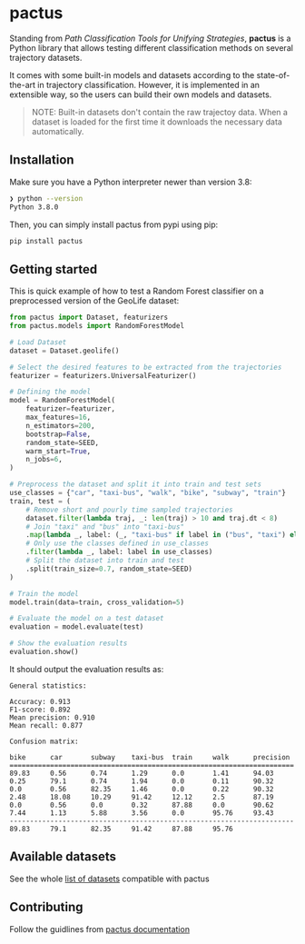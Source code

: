 # pactus

Standing from *Path Classification Tools for Unifying Strategies*, **pactus**
is a Python library that allows testing different classification methods on
several trajectory datasets.

It comes with some built-in models and datasets according to the
state-of-the-art in trajectory classification. However, it is implemented in an
extensible way, so the users can build their own models and datasets.

> NOTE: Built-in datasets don't contain the raw trajectoy data. When a
> dataset is loaded for the first time it downloads the necessary data
> automatically.

## Installation

Make sure you have a Python interpreter newer than version 3.8:

```bash
❯ python --version
Python 3.8.0
```

Then, you can simply install pactus from pypi using pip:

```bash
pip install pactus
```

## Getting started

This is quick example of how to test a Random Forest classifier on a preprocessed
version of the GeoLife dataset:

```python
from pactus import Dataset, featurizers
from pactus.models import RandomForestModel

# Load Dataset
dataset = Dataset.geolife()

# Select the desired features to be extracted from the trajectories
featurizer = featurizers.UniversalFeaturizer()

# Defining the model
model = RandomForestModel(
    featurizer=featurizer,
    max_features=16,
    n_estimators=200,
    bootstrap=False,
    random_state=SEED,
    warm_start=True,
    n_jobs=6,
)

# Preprocess the dataset and split it into train and test sets
use_classes = {"car", "taxi-bus", "walk", "bike", "subway", "train"}
train, test = (
    # Remove short and pourly time sampled trajectories
    dataset.filter(lambda traj, _: len(traj) > 10 and traj.dt < 8)
    # Join "taxi" and "bus" into "taxi-bus"
    .map(lambda _, label: (_, "taxi-bus" if label in ("bus", "taxi") else label))
    # Only use the classes defined in use_classes
    .filter(lambda _, label: label in use_classes)
    # Split the dataset into train and test
    .split(train_size=0.7, random_state=SEED)
)

# Train the model
model.train(data=train, cross_validation=5)

# Evaluate the model on a test dataset
evaluation = model.evaluate(test)

# Show the evaluation results
evaluation.show()
```

It should output the evaluation results as:

```
General statistics:

Accuracy: 0.913
F1-score: 0.892
Mean precision: 0.910
Mean recall: 0.877

Confusion matrix:

bike      car       subway    taxi-bus  train     walk      precision 
======================================================================
89.83     0.56      0.74      1.29      0.0       1.41      94.03     
0.25      79.1      0.74      1.94      0.0       0.11      90.32     
0.0       0.56      82.35     1.46      0.0       0.22      90.32     
2.48      18.08     10.29     91.42     12.12     2.5       87.19     
0.0       0.56      0.0       0.32      87.88     0.0       90.62     
7.44      1.13      5.88      3.56      0.0       95.76     93.43     
----------------------------------------------------------------------
89.83     79.1      82.35     91.42     87.88     95.76     
```

## Available datasets

See the whole [list of datasets](https://github.com/yupidevs/trajectory-datasets) compatible with pactus


## Contributing

Follow the guidlines from [pactus documentation](https://pactus.readthedocs.io/en/latest/)